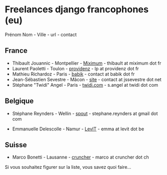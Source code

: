 Freelances django francophones (eu)
===================================


Prénom Nom - Ville - url - contact

France
------
* Thibault Jouannic - Montpellier - [Miximum](http://www.miximum.fr) - thibault at miximum dot fr
* Laurent Paoletti - Toulon - [providenz](http://providenz.fr) - lp at providenz dot fr
* Mathieu Richardoz - Paris - [babik](http://www.babik.fr) - contact at babik dot fr
* Jean-Sébastien Sevestre - Mâcon - [site](http://www.jssevestre.net) - contact at jssevestre dot net
* Stéphane "Twidi" Angel - Paris - [twidi.com](http://twidi.com) - s.angel at twidi dot com 

Belgique
--------
* Stéphane Reynders - Wellin - [spout](http://spout.be) - stephane.reynders at gmail dot com

* Emmanuelle Delescolle - Namur - [LevIT](http://www.levit.be) - emma at levit dot be

Suisse
-------

* Marco Bonetti - Lausanne - [cruncher](https://cruncher.ch/fr/) - marco at cruncher dot ch


Si vous souhaitez figurer sur la liste, vous savez quoi faire...

